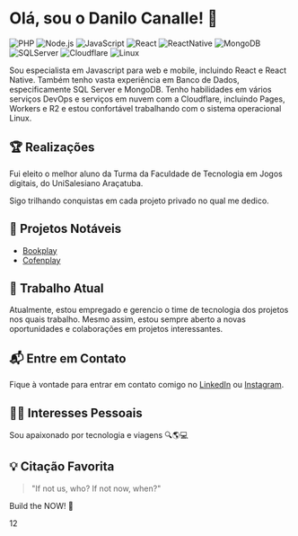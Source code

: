 # Olá, sou o Danilo Canalle! 👋

![PHP](https://img.shields.io/badge/-PHP-black?style=flat-square&logo=php)
![Node.js](https://img.shields.io/badge/Node.js-v19.9.0-green?style=flat-square)
![JavaScript](https://img.shields.io/badge/-JavaScript-black?style=flat-square&logo=javascript)
![React](https://img.shields.io/badge/-React-black?style=flat-square&logo=react)
![ReactNative](https://img.shields.io/badge/-ReactNative-black?style=flat-square&logo=react)
![MongoDB](https://img.shields.io/badge/-MongoDB-black?style=flat-square&logo=mongodb)
![SQLServer](https://img.shields.io/badge/-SQLServer-black?style=flat-square&logo=microsoft-sql-server)
![Cloudflare](https://img.shields.io/badge/-Cloudflare-black?style=flat-square&logo=cloudflare)
![Linux](https://img.shields.io/badge/-Linux-black?style=flat-square&logo=linux)

Sou especialista em Javascript para web e mobile, incluindo React e React Native. Também tenho vasta experiência em Banco de Dados, especificamente SQL Server e MongoDB. Tenho habilidades em vários serviços DevOps e serviços em nuvem com a Cloudflare, incluindo Pages, Workers e R2 e estou confortável trabalhando com o sistema operacional Linux.

## 🏆 Realizações

Fui eleito o melhor aluno da Turma da Faculdade de Tecnologia em Jogos digitais, do UniSalesiano Araçatuba.

Sigo trilhando conquistas em cada projeto privado no qual me dedico.

## 🚀 Projetos Notáveis

- [Bookplay](https://bookplay.com.br)
- [Cofenplay](https://cofenplay.com.br)

## 💼 Trabalho Atual

Atualmente, estou empregado e gerencio o time de tecnologia dos projetos nos quais trabalho. Mesmo assim, estou sempre aberto a novas oportunidades e colaborações em projetos interessantes.

## 📬 Entre em Contato

Fique à vontade para entrar em contato comigo no [LinkedIn](https://www.linkedin.com/in/danilocanalle/) ou [Instagram](https://www.instagram.com/danilocanalle/).

## 🧑‍💻 Interesses Pessoais

Sou apaixonado por tecnologia e viagens 🔍🌎💻

## 💡 Citação Favorita

> "If not us, who? If not now, when?"

Build the NOW! 🚀

12

